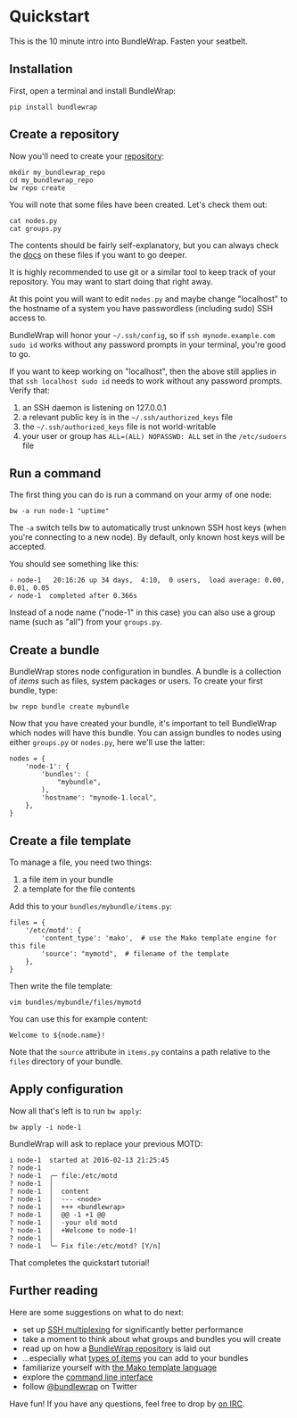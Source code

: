 Quickstart
==========

This is the 10 minute intro into BundleWrap. Fasten your seatbelt.


Installation
------------

First, open a terminal and install BundleWrap:

<pre><code class="nohighlight">pip install bundlewrap</code></pre>


Create a repository
-------------------

Now you'll need to create your [repository](../repo/layout.md):

<pre><code class="nohighlight">mkdir my_bundlewrap_repo
cd my_bundlewrap_repo
bw repo create
</code></pre>

You will note that some files have been created. Let's check them out:

<pre><code class="nohighlight">cat nodes.py
cat groups.py
</code></pre>

The contents should be fairly self-explanatory, but you can always check the [docs](../repo/layout.md) on these files if you want to go deeper.

<div class="alert alert-info">It is highly recommended to use git or a similar tool to keep track of your repository. You may want to start doing that right away.</div>

At this point you will want to edit `nodes.py` and maybe change "localhost" to the hostname of a system you have passwordless (including sudo) SSH access to.

<div class="alert alert-info">BundleWrap will honor your <code>~/.ssh/config</code>, so if <code>ssh mynode.example.com sudo id</code> works without any password prompts in your terminal, you're good to go.</div>

If you want to keep working on "localhost", then the above still applies in that <code>ssh localhost sudo id</code> needs to work without any password prompts. Verify that:

1. an SSH daemon is listening on 127.0.0.1
2. a relevant public key is in the <code>~/.ssh/authorized_keys</code> file
3. the <code>~/.ssh/authorized_keys</code> file is not world-writable
4. your user or group has <code>ALL=(ALL) NOPASSWD: ALL</code> set in the <code>/etc/sudoers</code> file


Run a command
-------------

The first thing you can do is run a command on your army of one node:

<pre><code class="nohighlight">bw -a run node-1 "uptime"</code></pre>

<div class="alert alert-info">The <code>-a</code> switch tells bw to automatically trust unknown SSH host keys (when you're connecting to a new node). By default, only known host keys will be accepted.</div>

You should see something like this:

<pre><code class="nohighlight">› node-1   20:16:26 up 34 days,  4:10,  0 users,  load average: 0.00, 0.01, 0.05
✓ node-1  completed after 0.366s</code></pre>

Instead of a node name ("node-1" in this case) you can also use a group name (such as "all") from your `groups.py`.


Create a bundle
---------------

BundleWrap stores node configuration in bundles. A bundle is a collection of *items* such as files, system packages or users. To create your first bundle, type:

<pre><code class="nohighlight">bw repo bundle create mybundle</code></pre>

Now that you have created your bundle, it's important to tell BundleWrap which nodes will have this bundle. You can assign bundles to nodes using either <code>groups.py</code> or <code>nodes.py</code>, here we'll use the latter:

	nodes = {
	    'node-1': {
	        'bundles': (
	            "mybundle",
	        ),
	        'hostname': "mynode-1.local",
	    },
	}


Create a file template
----------------------

To manage a file, you need two things:

1. a file item in your bundle
2. a template for the file contents

Add this to your `bundles/mybundle/items.py`:

	files = {
	    '/etc/motd': {
	        'content_type': 'mako',  # use the Mako template engine for this file
	        'source': "mymotd",  # filename of the template
	    },
	}

Then write the file template:

<pre><code class="nohighlight">vim bundles/mybundle/files/mymotd</code></pre>

You can use this for example content:

<pre><code class="nohighlight">Welcome to ${node.name}!</code></pre>

Note that the `source` attribute in `items.py` contains a path relative to the `files` directory of your bundle.


Apply configuration
-------------------

Now all that's left is to run `bw apply`:

<pre><code class="nohighlight">bw apply -i node-1</code></pre>

BundleWrap will ask to replace your previous MOTD:

<pre><code class="nohighlight">i node-1  started at 2016-02-13 21:25:45
? node-1
? node-1  ╭─ file:/etc/motd
? node-1  │
? node-1  │  content
? node-1  │  --- &lt;node&gt;
? node-1  │  +++ &lt;bundlewrap&gt;
? node-1  │  @@ -1 +1 @@
? node-1  │  -your old motd
? node-1  │  +Welcome to node-1!
? node-1  │
? node-1  ╰─ Fix file:/etc/motd? [Y/n]
</code></pre>

That completes the quickstart tutorial!


Further reading
---------------

Here are some suggestions on what to do next:

* set up [SSH multiplexing](https://en.wikibooks.org/wiki/OpenSSH/Cookbook/Multiplexing) for significantly better performance
* take a moment to think about what groups and bundles you will create
* read up on how a [BundleWrap repository](../repo/layout.md) is laid out
* ...especially what [types of items](../repo/items.py.md#item-types) you can add to your bundles
* familiarize yourself with [the Mako template language](http://www.makotemplates.org/)
* explore the [command line interface](cli.md)
* follow [@bundlewrap](https://twitter.com/bundlewrap) on Twitter

Have fun! If you have any questions, feel free to drop by [on IRC](irc://irc.libera.chat/bundlewrap).

